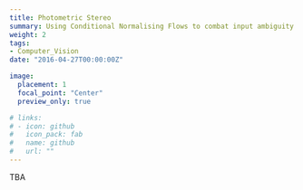 ```yaml
---
title: Photometric Stereo
summary: Using Conditional Normalising Flows to combat input ambiguity.  
weight: 2
tags:
- Computer_Vision
date: "2016-04-27T00:00:00Z"

image:
  placement: 1
  focal_point: "Center"
  preview_only: true

# links:
# - icon: github
#   icon_pack: fab
#   name: github
#   url: ""
---
```


TBA

